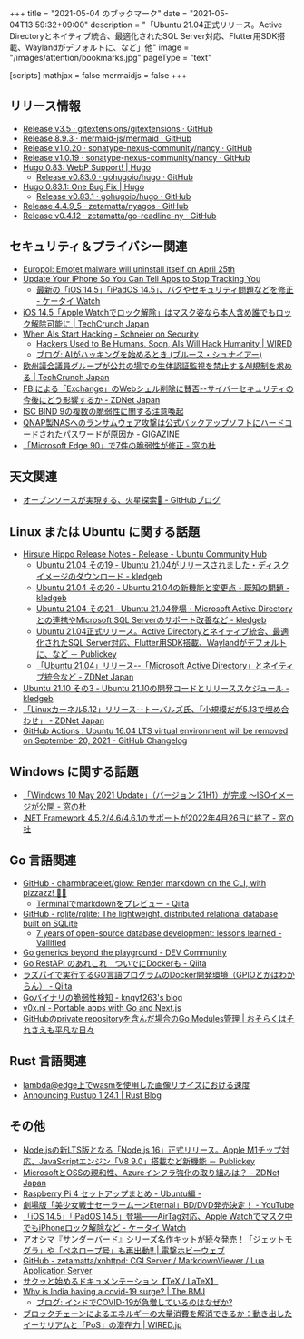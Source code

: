 +++
title = "2021-05-04 のブックマーク"
date =  "2021-05-04T13:59:32+09:00"
description = "「Ubuntu 21.04正式リリース。Active Directoryとネイティブ統合、最適化されたSQL Server対応、Flutter用SDK搭載、Waylandがデフォルトに、など」他"
image = "/images/attention/bookmarks.jpg"
pageType = "text"

[scripts]
  mathjax = false
  mermaidjs = false
+++

## リリース情報

- [Release v3.5 · gitextensions/gitextensions · GitHub](https://github.com/gitextensions/gitextensions/releases/tag/v3.5)
- [Release 8.9.3 · mermaid-js/mermaid · GitHub](https://github.com/mermaid-js/mermaid/releases/tag/untagged-502e9410f3e7fd2ed484)
- [Release v1.0.20 · sonatype-nexus-community/nancy · GitHub](https://github.com/sonatype-nexus-community/nancy/releases/tag/v1.0.20)
- [Release v1.0.19 · sonatype-nexus-community/nancy · GitHub](https://github.com/sonatype-nexus-community/nancy/releases/tag/v1.0.19)
- [Hugo 0.83: WebP Support! | Hugo](https://gohugo.io/news/0.83.0-relnotes/)
  - [Release v0.83.0 · gohugoio/hugo · GitHub](https://github.com/gohugoio/hugo/releases/tag/v0.83.0)
- [Hugo 0.83.1: One Bug Fix | Hugo](https://gohugo.io/news/0.83.1-relnotes/)
  - [Release v0.83.1 · gohugoio/hugo · GitHub](https://github.com/gohugoio/hugo/releases/tag/v0.83.1)
- [Release 4.4.9_5 · zetamatta/nyagos · GitHub](https://github.com/zetamatta/nyagos/releases/tag/4.4.9_5)
- [Release v0.4.12 · zetamatta/go-readline-ny · GitHub](https://github.com/zetamatta/go-readline-ny/releases/tag/v0.4.12)

## セキュリティ＆プライバシー関連

- [Europol: Emotet malware will uninstall itself on April 25th](https://www.bleepingcomputer.com/news/security/europol-emotet-malware-will-uninstall-itself-on-april-25th/)
- [Update Your iPhone So You Can Tell Apps to Stop Tracking You](https://www.vice.com/en/article/qj8pbm/update-your-iphone-so-you-can-tell-apps-to-stop-tracking-you)
  - [最新の「iOS 14.5」「iPadOS 14.5」、バグやセキュリティ問題などを修正 - ケータイ Watch](https://k-tai.watch.impress.co.jp/docs/news/1322017.html)
- [iOS 14.5「Apple Watchでロック解除」はマスク姿なら本人含め誰でもロック解除可能に  |  TechCrunch Japan](https://jp.techcrunch.com/2021/04/27/iphone-face-id-apple-watch/)
- [When AIs Start Hacking - Schneier on Security](https://www.schneier.com/blog/archives/2021/04/when-ais-start-hacking.html)
  - [Hackers Used to Be Humans. Soon, AIs Will Hack Humanity | WIRED](https://www.wired.com/story/opinion-hackers-used-to-be-humans-soon-ais-will-hack-humanity/)
  - [ブログ: AIがハッキングを始めるとき (ブルース・シュナイアー)](https://okuranagaimo.blogspot.com/2021/04/ai.html)
- [欧州議会議員グループが公共の場での生体認証監視を禁止するAI規制を求める  |  TechCrunch Japan](https://jp.techcrunch.com/2021/04/26/2021-04-15-meps-call-for-european-ai-rules-to-ban-biometric-surveillance-in-public/)
- [FBIによる「Exchange」のWebシェル削除に賛否--サイバーセキュリティの今後にどう影響するか - ZDNet Japan](https://japan.zdnet.com/article/35169862/)
- [ISC BIND 9の複数の脆弱性に関する注意喚起](https://www.jpcert.or.jp/at/2021/at210021.html)
- [QNAP製NASへのランサムウェア攻撃は公式バックアップソフトにハードコードされたパスワードが原因か - GIGAZINE](https://gigazine.net/news/20210430-qnap-ransomware-hard-coded-password/)
- [「Microsoft Edge 90」で7件の脆弱性が修正 - 窓の杜](https://forest.watch.impress.co.jp/docs/news/1322453.html)

## 天文関連

- [オープンソースが実現する、火星探索🚀 - GitHubブログ](https://github.blog/jp/2021-04-26-open-source-goes-to-mars/)

## Linux または Ubuntu に関する話題

- [Hirsute Hippo Release Notes - Release - Ubuntu Community Hub](https://discourse.ubuntu.com/t/hirsute-hippo-release-notes/19221)
  - [Ubuntu 21.04 その19 - Ubuntu 21.04がリリースされました・ディスクイメージのダウンロード - kledgeb](https://kledgeb.blogspot.com/2021/04/ubuntu-2104-19-ubuntu-2104.html)
  - [Ubuntu 21.04 その20 - Ubuntu 21.04の新機能と変更点・既知の問題 - kledgeb](https://kledgeb.blogspot.com/2021/04/ubuntu-2104-20-ubuntu-2104.html)
  - [Ubuntu 21.04 その21 - Ubuntu 21.04登場・Microsoft Active Directoryとの連携やMicrosoft SQL Serverのサポート改善など - kledgeb](https://kledgeb.blogspot.com/2021/04/ubuntu-2104-21-ubuntu-2104microsoft.html)
  - [Ubuntu 21.04正式リリース。Active Directoryとネイティブ統合、最適化されたSQL Server対応、Flutter用SDK搭載、Waylandがデフォルトに、など － Publickey](https://www.publickey1.jp/blog/21/ubuntu_2104active_directorysql_serverfluttersdkwayland.html)
  - [「Ubuntu 21.04」リリース--「Microsoft Active Directory」とネイティブ統合など - ZDNet Japan](https://japan.zdnet.com/article/35169919/)
- [Ubuntu 21.10 その3 - Ubuntu 21.10の開発コードとリリーススケジュール - kledgeb](https://kledgeb.blogspot.com/2021/04/ubuntu-2110-3-ubuntu-2110.html)
- [「Linuxカーネル5.12」リリース--トーバルズ氏、「小規模だが5.13で埋め合わせ」 - ZDNet Japan](https://japan.zdnet.com/article/35169997/)
- [GitHub Actions : Ubuntu 16.04 LTS virtual environment will be removed on September 20, 2021 - GitHub Changelog](https://github.blog/changelog/2021-04-29-github-actions-ubuntu-16-04-lts-virtual-environment-will-be-removed-on-september-20-2021/)

## Windows に関する話題

- [「Windows 10 May 2021 Update」（バージョン 21H1）が完成 ～ISOイメージが公開 - 窓の杜](https://forest.watch.impress.co.jp/docs/news/1322108.html)
- [.NET Framework 4.5.2/4.6/4.6.1のサポートが2022年4月26日に終了 - 窓の杜](https://forest.watch.impress.co.jp/docs/news/1321718.html)

## Go 言語関連

- [GitHub - charmbracelet/glow: Render markdown on the CLI, with pizzazz! 💅🏻](https://github.com/charmbracelet/glow)
  - [Terminalでmarkdownをプレビュー - Qiita](https://qiita.com/harvath/items/a9963ab7aebc3f0b68d7)
- [GitHub - rqlite/rqlite: The lightweight, distributed relational database built on SQLite](https://github.com/rqlite/rqlite)
  - [7 years of open-source database development: lessons learned - Vallified](https://www.philipotoole.com/7-years-of-open-source-database-development-lessons-learned/)
- [Go generics beyond the playground - DEV Community](https://dev.to/smyrman/go-generics-beyond-the-playground-353b)
- [Go RestAPI のあれこれ　ついでにDockerも - Qiita](https://qiita.com/akidon0000/items/20720b877e5123e0e855)
- [ラズパイで実行するGO言語プログラムのDocker開発環境（GPIOとかはわからん） - Qiita](https://qiita.com/optimisuke/items/7fad5174b3ca30e317a7)
- [Goバイナリの脆弱性検知 - knqyf263's blog](https://knqyf263.hatenablog.com/entry/2021/04/30/061147)
- [v0x.nl - Portable apps with Go and Next.js](https://v0x.nl/articles/portable-apps-go-nextjs)
- [GitHubのprivate repositoryを含んだ場合のGo Modules管理 | おそらくはそれさえも平凡な日々](https://songmu.jp/riji/entry/2019-07-29-go-private-modules.html)

## Rust 言語関連

- [lambda@edge上でwasmを使用した画像リサイズにおける速度](https://zenn.dev/takenokogohan/articles/4d9d1c4d3a5b26)
- [Announcing Rustup 1.24.1 | Rust Blog](https://blog.rust-lang.org/2021/04/29/Rustup-1.24.1.html)

## その他

- [Node.jsの新LTS版となる「Node.js 16」正式リリース。Apple M1チップ対応、JavaScriptエンジン「V8 9.0」搭載など新機能 － Publickey](https://www.publickey1.jp/blog/21/nodejsltsnodejs_16apple_m1javascriptv8_90.html)
- [MicrosoftとOSSの親和性、Azureインフラ強化の取り組みは？ - ZDNet Japan](https://japan.zdnet.com/article/35169968/)
- [Raspberry Pi 4 セットアップまとめ - Ubuntu編 -](https://zenn.dev/kenken82/articles/262520f365a673)
- [劇場版「美少女戦士セーラームーンEternal」BD/DVD発売決定！ - YouTube](https://www.youtube.com/watch?v=5nXZ89gu3nM)
- [「iOS 14.5」「iPadOS 14.5」登場――AirTag対応、Apple Watchでマスク中でもiPhoneロック解除など - ケータイ Watch](https://k-tai.watch.impress.co.jp/docs/news/1321421.html)
- [アオシマ『サンダーバード』シリーズ名作キットが続々発売！「ジェットモグラ」や「ペネロープ号」も再出動!! | 電撃ホビーウェブ](https://hobby.dengeki.com/news/1239371/)
- [GitHub - zetamatta/xnhttpd: CGI Server / MarkdownViewer / Lua Application Server](https://github.com/zetamatta/xnhttpd)
- [サクッと始めるドキュメンテーション【TeX / LaTeX】](https://zenn.dev/umi_mori/books/72d30926afbc24)
- [Why is India having a covid-19 surge? | The BMJ](https://www.bmj.com/content/373/bmj.n1124)
  - [ブログ: インドでCOVID-19が急増しているのはなぜか?](https://okuranagaimo.blogspot.com/2021/05/covid-19.html)
- [ブロックチェーンによるエネルギーの大量消費を解消できるか：動き出したイーサリアムと「PoS」の潜在力 | WIRED.jp](https://wired.jp/2021/03/30/blockchain-cryptocurrency-energy-use/)

